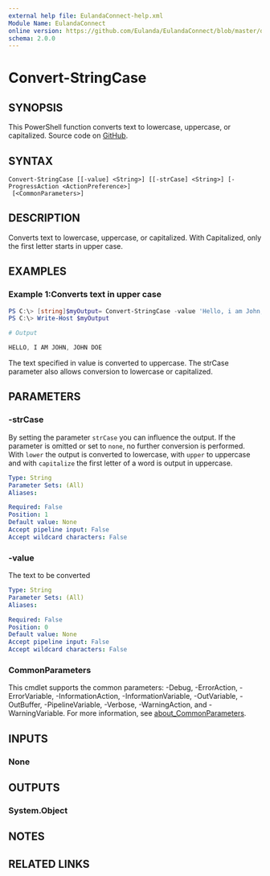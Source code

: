 ```yaml
---
external help file: EulandaConnect-help.xml
Module Name: EulandaConnect
online version: https://github.com/Eulanda/EulandaConnect/blob/master/docs/Convert-StringCase.md
schema: 2.0.0
---
```


# Convert-StringCase

## SYNOPSIS
This PowerShell function converts text to lowercase, uppercase, or capitalized. Source code on [GitHub](https://github.com/Eulanda/EulandaConnect/blob/master/source/public/Convert-StringCase.ps1).

## SYNTAX

```
Convert-StringCase [[-value] <String>] [[-strCase] <String>] [-ProgressAction <ActionPreference>]
 [<CommonParameters>]
```

## DESCRIPTION
Converts text to lowercase, uppercase, or capitalized. With Capitalized, only the first letter starts in upper case.

## EXAMPLES

### Example 1:Converts text in upper case
```powershell
PS C:\> [string]$myOutput= Convert-StringCase -value 'Hello, i am John, John Doe' -strCase upper
PS C:\> Write-Host $myOutput
```

```powershell
# Output

HELLO, I AM JOHN, JOHN DOE
```

The text specified in value is converted to uppercase. The strCase parameter also allows conversion to lowercase or capitalized.

## PARAMETERS

### -strCase
By setting the parameter `strCase` you can influence the output. If the parameter is omitted or set to `none`, no further conversion is performed. With `lower` the output is converted to lowercase, with `upper` to uppercase and with `capitalize` the first letter of a word is output in uppercase.

```yaml
Type: String
Parameter Sets: (All)
Aliases:

Required: False
Position: 1
Default value: None
Accept pipeline input: False
Accept wildcard characters: False
```

### -value
The text to be converted

```yaml
Type: String
Parameter Sets: (All)
Aliases:

Required: False
Position: 0
Default value: None
Accept pipeline input: False
Accept wildcard characters: False
```


### CommonParameters
This cmdlet supports the common parameters: -Debug, -ErrorAction, -ErrorVariable, -InformationAction, -InformationVariable, -OutVariable, -OutBuffer, -PipelineVariable, -Verbose, -WarningAction, and -WarningVariable. For more information, see [about_CommonParameters](http://go.microsoft.com/fwlink/?LinkID=113216).

## INPUTS

### None

## OUTPUTS

### System.Object
## NOTES

## RELATED LINKS

